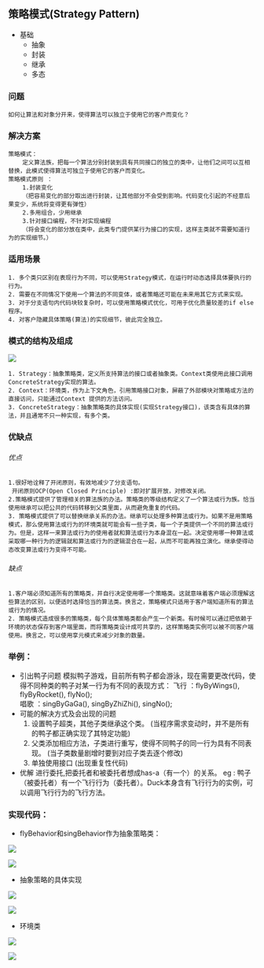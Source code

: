 ## 策略模式(Strategy Pattern)
* 基础
    * 抽象
    * 封装
    * 继承
    * 多态

### 问题
    如何让算法和对象分开来，使得算法可以独立于使用它的客户而变化？
### 解决方案
    策略模式：
        定义算法族，把每一个算法分别封装到具有共同接口的独立的类中，让他们之间可以互相替换，此模式使得算法可独立于使用它的客户而变化。
    策略模式原则 ：
        1.封装变化
        （把容易变化的部分取出进行封装，让其他部分不会受到影响。代码变化引起的不经意后果变少，系统将变得更有弹性）
        2.多用组合，少用继承
        3.针对接口编程，不针对实现编程
        （将会变化的部分放在类中，此类专门提供某行为接口的实现，这样主类就不需要知道行为的实现细节。）
### 适用场景
    1. 多个类只区别在表现行为不同，可以使用Strategy模式，在运行时动态选择具体要执行的行为。
    2. 需要在不同情况下使用一个算法的不同变体，或者策略还可能在未来用其它方式来实现。
    3. 对于分支语句内代码块较复杂时，可以使用策略模式优化，可用于优化质量较差的if else程序。
    4. 对客户隐藏具体策略(算法)的实现细节，彼此完全独立。

### 模式的结构及组成

![](https://upload-images.jianshu.io/upload_images/10460153-63df904c993e1bc9.png?imageMogr2/auto-orient/strip%7CimageView2/2/w/1240)

    1. Strategy：抽象策略类，定义所支持算法的接口或者抽象类。Context类使用此接口调用ConcreteStrategy实现的算法。
    2. Context：环境类，作为上下文角色，引用策略接口对象，屏蔽了外部模块对策略或方法的直接访问，只能通过Context 提供的方法访问。
    3. ConcreteStrategy：抽象策略类的具体实现(实现Strategy接口)，该类含有具体的算法，并且通常不只一种实现，有多个类。

### 优缺点
###### 优点
    1.很好地诠释了开闭原则，有效地减少了分支语句。
     开闭原则OCP(Open Closed Principle) :即对扩展开放，对修改关闭。
    2.策略模式提供了管理相关的算法族的办法。策略类的等级结构定义了一个算法或行为族。恰当使用继承可以把公共的代码转移到父类里面，从而避免重复的代码。
    3. 策略模式提供了可以替换继承关系的办法。继承可以处理多种算法或行为。如果不是用策略模式，那么使用算法或行为的环境类就可能会有一些子类，每一个子类提供一个不同的算法或行为。但是，这样一来算法或行为的使用者就和算法或行为本身混在一起。决定使用哪一种算法或采取哪一种行为的逻辑就和算法或行为的逻辑混合在一起，从而不可能再独立演化。继承使得动态改变算法或行为变得不可能。

###### 缺点
    1.客户端必须知道所有的策略类，并自行决定使用哪一个策略类。这就意味着客户端必须理解这些算法的区别，以便适时选择恰当的算法类。换言之，策略模式只适用于客户端知道所有的算法或行为的情况。
    2. 策略模式造成很多的策略类，每个具体策略类都会产生一个新类。有时候可以通过把依赖于环境的状态保存到客户端里面，而将策略类设计成可共享的，这样策略类实例可以被不同客户端使用。换言之，可以使用享元模式来减少对象的数量。

### 举例：

* 引出鸭子问题
    模拟鸭子游戏，目前所有鸭子都会游泳，现在需要更改代码，使得不同种类的鸭子对某一行为有不同的表现方式：
    飞行 ：flyByWings(), flyByRocket(), flyNo();  
    唱歌 ：singByGaGa(), singByZhiZhi(), singNo();  
* 可能的解决方式及会出现的问题
    1. 设置鸭子超类，其他子类继承这个类。
        (当程序需求变动时，并不是所有的鸭子都正确实现了其特定功能)
    2. 父类添加相应方法，子类进行重写，使得不同鸭子的同一行为具有不同表现。
        (当子类数量剧增时要到对应子类去逐个修改)
    3. 单独使用接口
        (出现重复性代码) 
* 优解
    进行委托,把委托者和被委托者想成has-a（有一个）的关系。
    eg : 鸭子（被委托者）有一个飞行行为（委托者）。Duck本身含有飞行行为的实例，可以调用飞行行为的飞行方法。
### 实现代码：
* flyBehavior和singBehavior作为抽象策略类：

![](https://upload-images.jianshu.io/upload_images/10460153-5b7e9a93d410a2df.png?imageMogr2/auto-orient/strip%7CimageView2/2/w/1240)

![](https://upload-images.jianshu.io/upload_images/10460153-cfb65a84a35b4d5b.png?imageMogr2/auto-orient/strip%7CimageView2/2/w/1240)

* 抽象策略的具体实现

![](https://upload-images.jianshu.io/upload_images/10460153-9049f83f69456e8c.png?imageMogr2/auto-orient/strip%7CimageView2/2/w/1240)

![](https://upload-images.jianshu.io/upload_images/10460153-505bcf30d33d2b86.png?imageMogr2/auto-orient/strip%7CimageView2/2/w/1240)

* 环境类

![](https://upload-images.jianshu.io/upload_images/10460153-d094e4381c8459b4.png?imageMogr2/auto-orient/strip%7CimageView2/2/w/1240)

![](https://upload-images.jianshu.io/upload_images/10460153-36e43de84e62dafb.png?imageMogr2/auto-orient/strip%7CimageView2/2/w/1240)


